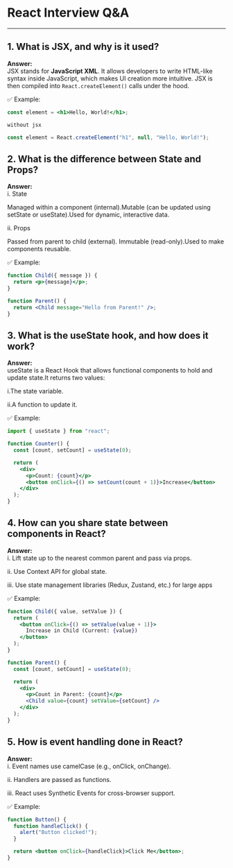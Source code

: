 # React Interview Q&A

---

## 1. What is JSX, and why is it used?

**Answer:**  
JSX stands for **JavaScript XML**. It allows developers to write HTML-like syntax inside JavaScript, which makes UI creation more intuitive. JSX is then compiled into `React.createElement()` calls under the hood.  

✅ Example:
```jsx
const element = <h1>Hello, World!</h1>;

without jsx

const element = React.createElement("h1", null, "Hello, World!");

```
## 2. What is the difference between State and Props?

**Answer:**  
i. State

Managed within a component (internal).Mutable (can be updated using setState or useState).Used for dynamic, interactive data.

ii. Props

Passed from parent to child (external).
Immutable (read-only).Used to make components reusable. 

✅ Example:
```jsx
function Child({ message }) {
  return <p>{message}</p>;
}

function Parent() {
  return <Child message="Hello from Parent!" />;
}

```
## 3. What is the useState hook, and how does it work?

**Answer:**  
useState is a React Hook that allows functional components to hold and update state.It returns two values:

i.The state variable.

ii.A function to update it.

✅ Example:
```jsx
import { useState } from "react";

function Counter() {
  const [count, setCount] = useState(0);

  return (
    <div>
      <p>Count: {count}</p>
      <button onClick={() => setCount(count + 1)}>Increase</button>
    </div>
  );
}
```

## 4. How can you share state between components in React?

**Answer:**  
i. Lift state up to the nearest common parent and pass via props.

ii. Use Context API for global state.

iii. Use state management libraries (Redux, Zustand, etc.) for large apps

✅ Example:
```jsx
function Child({ value, setValue }) {
  return (
    <button onClick={() => setValue(value + 1)}>
      Increase in Child (Current: {value})
    </button>
  );
}

function Parent() {
  const [count, setCount] = useState(0);

  return (
    <div>
      <p>Count in Parent: {count}</p>
      <Child value={count} setValue={setCount} />
    </div>
  );
}
```

## 5. How is event handling done in React?

**Answer:**  
i. Event names use camelCase (e.g., onClick, onChange).

ii. Handlers are passed as functions.

iii. React uses Synthetic Events for cross-browser support.

✅ Example:
```jsx
function Button() {
  function handleClick() {
    alert("Button clicked!");
  }

  return <button onClick={handleClick}>Click Me</button>;
}




